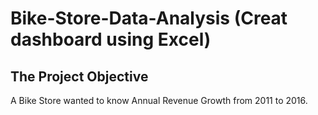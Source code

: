 # Bike-Store-Data-Analysis (Creat dashboard using Excel) 
## The Project Objective 
A Bike Store wanted to know Annual Revenue Growth from 2011 to 2016. 
